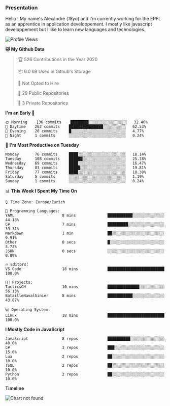 ### Presentation

Hello ! My name's Alexandre (_18yo_) and I'm currently working for the EPFL as an apprentice in application developpement. I mostly like javascript developpement but I like to learn new languages and technologies.

<!--START_SECTION:waka-->
![Profile Views](http://img.shields.io/badge/Profile%20Views-103-blue)

**🐱 My Github Data** 

> 🏆 526 Contributions in the Year 2020
 > 
> 📦 6.0 kB Used in Github's Storage 
 > 
> 🚫 Not Opted to Hire
 > 
> 📜 29 Public Repositories 
 > 
> 🔑 3 Private Repositories  

**I'm an Early 🐤** 

```text
🌞 Morning    136 commits    ████████░░░░░░░░░░░░░░░░░   32.46% 
🌆 Daytime    262 commits    ███████████████░░░░░░░░░░   62.53% 
🌃 Evening    20 commits     █░░░░░░░░░░░░░░░░░░░░░░░░   4.77% 
🌙 Night      1 commits      ░░░░░░░░░░░░░░░░░░░░░░░░░   0.24%

```
📅 **I'm Most Productive on Tuesday** 

```text
Monday       76 commits     ████░░░░░░░░░░░░░░░░░░░░░   18.14% 
Tuesday      108 commits    ██████░░░░░░░░░░░░░░░░░░░   25.78% 
Wednesday    69 commits     ████░░░░░░░░░░░░░░░░░░░░░   16.47% 
Thursday     83 commits     █████░░░░░░░░░░░░░░░░░░░░   19.81% 
Friday       77 commits     ████░░░░░░░░░░░░░░░░░░░░░   18.38% 
Saturday     5 commits      ░░░░░░░░░░░░░░░░░░░░░░░░░   1.19% 
Sunday       1 commits      ░░░░░░░░░░░░░░░░░░░░░░░░░   0.24%

```


📊 **This Week I Spent My Time On** 

```text
⌚︎ Time Zone: Europe/Zurich

💬 Programming Languages: 
YAML                     8 mins              ███████████░░░░░░░░░░░░░░   44.18% 
C#                       7 mins              █████████░░░░░░░░░░░░░░░░   39.31% 
Markdown                 1 min               ██░░░░░░░░░░░░░░░░░░░░░░░   9.91% 
Other                    0 secs              █░░░░░░░░░░░░░░░░░░░░░░░░   3.73% 
JSON                     0 secs              ░░░░░░░░░░░░░░░░░░░░░░░░░   0.89%

🔥 Editors: 
VS Code                  18 mins             █████████████████████████   100.0%

🐱‍💻 Projects: 
TacticsCH                10 mins             ██████████████░░░░░░░░░░░   56.13% 
BatailleNavalGinier      8 mins              ███████████░░░░░░░░░░░░░░   43.87%

💻 Operating System: 
Linux                    18 mins             █████████████████████████   100.0%

```

**I Mostly Code in JavaScript** 

```text
JavaScript               8 repos             ██████████░░░░░░░░░░░░░░░   40.0% 
C#                       3 repos             ███░░░░░░░░░░░░░░░░░░░░░░   15.0% 
Lua                      2 repos             ██░░░░░░░░░░░░░░░░░░░░░░░   10.0% 
TSQL                     2 repos             ██░░░░░░░░░░░░░░░░░░░░░░░   10.0% 
Python                   2 repos             ██░░░░░░░░░░░░░░░░░░░░░░░   10.0%

```


**Timeline**

![Chart not found](https://raw.githubusercontent.com/TacticsCH/TacticsCH/master/charts/bar_graph.png) 


<!--END_SECTION:waka-->
